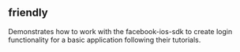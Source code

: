 ## friendly

Demonstrates how to work with the facebook-ios-sdk to create login functionality for a basic application following their tutorials.